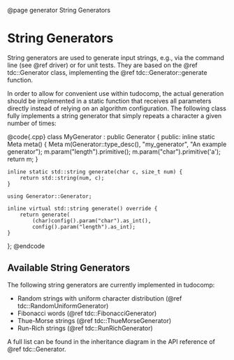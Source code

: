 @page generator String Generators

# String Generators
String generators are used to generate input strings, e.g., via the command
line (see @ref driver) or for unit tests. They are based on the
@ref tdc::Generator class, implementing the @ref tdc::Generator::generate
function.

In order to allow for convenient use within tudocomp, the actual generation
should be implemented in a static function that receives all parameters directly
instead of relying on an algorithm configuration. The following class fully
implements a string generator that simply repeats a character a given number
of times:

@code{.cpp}
class MyGenerator : public Generator {
public:
    inline static Meta meta() {
        Meta m(Generator::type_desc(), "my_generator", "An example generator");
        m.param("length").primitive();
        m.param("char").primitive('a');
        return m;
    }

    inline static std::string generate(char c, size_t num) {
        return std::string(num, c);
    }

    using Generator::Generator;

    inline virtual std::string generate() override {
        return generate(
            (char)config().param("char").as_int(),
            config().param("length").as_int);
    }
};
@endcode

## Available String Generators
The following string generators are currently implemented in tudocomp:
* Random strings with uniform character distribution
  (@ref tdc::RandomUniformGenerator)
* Fibonacci words (@ref tdc::FibonacciGenerator)
* Thue-Morse strings (@ref tdc::ThueMorseGenerator)
* Run-Rich strings (@ref tdc::RunRichGenerator)

A full list can be found in the inheritance diagram in the API reference of
@ref tdc::Generator.

